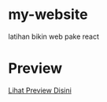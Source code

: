 # my-website
latihan bikin web pake react

# Preview

[Lihat Preview Disini](https://yashlan.netlify.app/)
